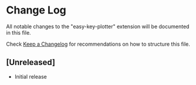 # Change Log

All notable changes to the "easy-key-plotter" extension will be documented in this file.

Check [Keep a Changelog](http://keepachangelog.com/) for recommendations on how to structure this file.

## [Unreleased]

- Initial release